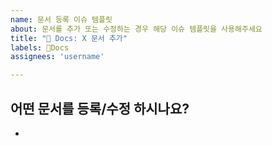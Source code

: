 ```yaml
---
name: 문서 등록 이슈 템플릿
about: 문서를 추가 또는 수정하는 경우 해당 이슈 템플릿을 사용해주세요 
title: "📝 Docs: X 문서 추가"
labels: 📝Docs
assignees: 'username'

---
```


## 어떤 문서를 등록/수정 하시나요?
-